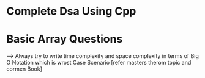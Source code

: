 # Complete Dsa Using Cpp
# Basic Array Questions
--> Always try to write time complexity and space complexity in terms of Big O Notation which is  wrost Case Scenario [refer masters therom topic and cormen Book]
